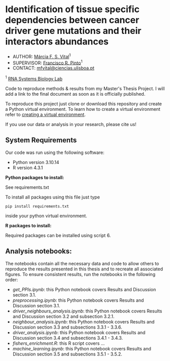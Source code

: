 # Identification of tissue specific dependencies between cancer driver gene mutations and their interactors abundances

- AUTHOR: [Márcia F. S. Vital](https://github.com/MarciaFSVital)<sup>1</sup>
- SUPERVISOR: [Francisco R. Pinto](https://github.com/frpinto)<sup>1</sup>
- CONTACT: [mfvital@ciencias.ulisboa.pt](mfvital@ciencias.ulisboa.pt)

<sup>1</sup> [RNA Systems Biology Lab](https://github.com/GamaPintoLab)

Code to reproduce methods & results from my Master's Thesis Project. I will add a link to the final document as soon as it is officially published.

To reproduce this project just clone or download this repository and create a Python virtual environment. To learn how to create a virtual environment refer to [creating a virtual environment](https://packaging.python.org/en/latest/guides/installing-using-pip-and-virtual-environments/#creating-a-virtual-environment).

If you use our data or analysis in your research, please cite us!

## System Requirements

Our code was run using the following software:
-	Python version 3.10.14
-	R version 4.3.1

**Python packages to install:**

See requirements.txt

To install all packages using this file just type

```
pip install requirements.txt
```

inside your python virtual environment.

**R packages to install:**

Required packages can be installed using script 6.

## Analysis notebooks:

The notebooks contain all the necessary data and code to allow others to reproduce the results presented in this thesis and to recreate all associated figures. To ensure consistent results, run the notebooks in the following order:

- *get_PPIs.ipynb*: this Python notebook covers Results and Discussion section 3.1. 
- *preprocessing.ipynb*: this Python notebook covers Results and Discussion section 3.1. 
- *driver_neighbours_analysis.ipynb*: this Python notebook covers Results and Discussion section 3.2 and subsection 3.2.1. 
- *neighbour_analysis.ipynb*: this Python notebook covers Results and Discussion section 3.3 and subsections 3.3.1 - 3.3.6.
- *driver_analysis.ipynb*: this Python notebook covers Results and Discussion section 3.4 and subsections 3.4.1 - 3.4.3.
- *fishers_enrichment.R*: this R script covers …
- *machine_learning.ipynb*: this Python notebook covers Results and Discussion section 3.5 and subsections 3.5.1 - 3.5.2. 
